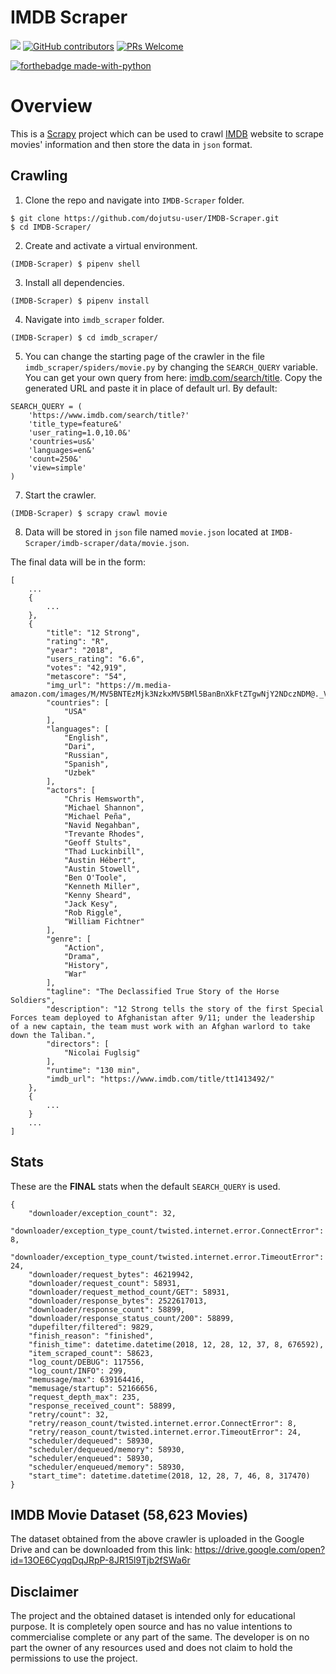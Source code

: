 # IMDB Scraper

![](https://img.shields.io/github/license/dojutsu-user/IMDB-Scraper.svg?style=for-the-badge)
[![GitHub contributors](https://img.shields.io/github/contributors/Naereen/StrapDown.js.svg?style=for-the-badge)](https://GitHub.com/dojutsu-user/IMDB-Scraper/graphs/contributors/)
[![PRs Welcome](https://img.shields.io/badge/PRs-welcome-brightgreen.svg?style=for-the-badge)](https://github.com/dojutsu-user/IMDB-Scraper/pulls)

[![forthebadge made-with-python](http://ForTheBadge.com/images/badges/made-with-python.svg)](https://www.python.org/)

# Overview

This is a [Scrapy](https://github.com/scrapy/scrapy) project which can be used to crawl [IMDB](https://www.imdb.com/) website to scrape movies' information and then store the data in `json` format. 

## Crawling

1. Clone the repo and navigate into `IMDB-Scraper` folder.
```
$ git clone https://github.com/dojutsu-user/IMDB-Scraper.git
$ cd IMDB-Scraper/
```
2. Create and activate a virtual environment.
```
(IMDB-Scraper) $ pipenv shell
```
3. Install all dependencies.
```
(IMDB-Scraper) $ pipenv install
```
4. Navigate into `imdb_scraper` folder.
```
(IMDB-Scraper) $ cd imdb_scraper/
```
5. You can change the starting page of the crawler in the file `imdb_scraper/spiders/movie.py` by changing the `SEARCH_QUERY` variable. You can get your own query from here: [imdb.com/search/title](https://www.imdb.com/search/title). Copy the generated URL and paste it in place of default url. By default:
```python3
SEARCH_QUERY = (
    'https://www.imdb.com/search/title?'
    'title_type=feature&'
    'user_rating=1.0,10.0&'
    'countries=us&'
    'languages=en&'
    'count=250&'
    'view=simple'
)
```
7. Start the crawler.
```
(IMDB-Scraper) $ scrapy crawl movie
```
8. Data will be stored in `json` file named `movie.json` located at `IMDB-Scraper/imdb-scraper/data/movie.json`.


The final data will be in the form:

```
[
    ...
    {
        ...
    },
    {
        "title": "12 Strong",
        "rating": "R",
        "year": "2018",
        "users_rating": "6.6",
        "votes": "42,919",
        "metascore": "54",
        "img_url": "https://m.media-amazon.com/images/M/MV5BNTEzMjk3NzkxMV5BMl5BanBnXkFtZTgwNjY2NDczNDM@._V1_UX182_CR0,0,182,268_AL__QL50.jpg",
        "countries": [
            "USA"
        ],
        "languages": [
            "English",
            "Dari",
            "Russian",
            "Spanish",
            "Uzbek"
        ],
        "actors": [
            "Chris Hemsworth",
            "Michael Shannon",
            "Michael Peña",
            "Navid Negahban",
            "Trevante Rhodes",
            "Geoff Stults",
            "Thad Luckinbill",
            "Austin Hébert",
            "Austin Stowell",
            "Ben O'Toole",
            "Kenneth Miller",
            "Kenny Sheard",
            "Jack Kesy",
            "Rob Riggle",
            "William Fichtner"
        ],
        "genre": [
            "Action",
            "Drama",
            "History",
            "War"
        ],
        "tagline": "The Declassified True Story of the Horse Soldiers",
        "description": "12 Strong tells the story of the first Special Forces team deployed to Afghanistan after 9/11; under the leadership of a new captain, the team must work with an Afghan warlord to take down the Taliban.",
        "directors": [
            "Nicolai Fuglsig"
        ],
        "runtime": "130 min",
        "imdb_url": "https://www.imdb.com/title/tt1413492/"
    },
    {
        ...
    }
    ...
]
```


## Stats

These are the **FINAL** stats when the default `SEARCH_QUERY` is used.

```python3
{
    "downloader/exception_count": 32,
    "downloader/exception_type_count/twisted.internet.error.ConnectError": 8,
    "downloader/exception_type_count/twisted.internet.error.TimeoutError": 24,
    "downloader/request_bytes": 46219942,
    "downloader/request_count": 58931,
    "downloader/request_method_count/GET": 58931,
    "downloader/response_bytes": 2522617013,
    "downloader/response_count": 58899,
    "downloader/response_status_count/200": 58899,
    "dupefilter/filtered": 9829,
    "finish_reason": "finished",
    "finish_time": datetime.datetime(2018, 12, 28, 12, 37, 8, 676592),
    "item_scraped_count": 58623,
    "log_count/DEBUG": 117556,
    "log_count/INFO": 299,
    "memusage/max": 639164416,
    "memusage/startup": 52166656,
    "request_depth_max": 235,
    "response_received_count": 58899,
    "retry/count": 32,
    "retry/reason_count/twisted.internet.error.ConnectError": 8,
    "retry/reason_count/twisted.internet.error.TimeoutError": 24,
    "scheduler/dequeued": 58930,
    "scheduler/dequeued/memory": 58930,
    "scheduler/enqueued": 58930,
    "scheduler/enqueued/memory": 58930,
    "start_time": datetime.datetime(2018, 12, 28, 7, 46, 8, 317470)
}

 ```
 ## IMDB Movie Dataset (58,623 Movies)
 
 The dataset obtained from the above crawler is uploaded in the Google Drive and can be downloaded from this link: https://drive.google.com/open?id=13OE6CyqqDqJRpP-8JR15l9Tjb2fSWa6r
 
 
## Disclaimer

The project and the obtained dataset is intended only for educational purpose. It is completely open source and has no value intentions to commercialise complete or any part of the same. The developer is on no part the owner of any resources used and does not claim to hold the permissions to use the project.
